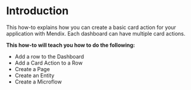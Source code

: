 # Introduction

This how-to explains how you can create a basic card action for your application with Mendix. Each dashboard can have multiple card actions.

**This how-to will teach you how to do the following:**

-   Add a row to the Dashboard
-   Add a Card Action to a Row
-   Create a Page
-   Create an Entity
-   Create a Microflow

